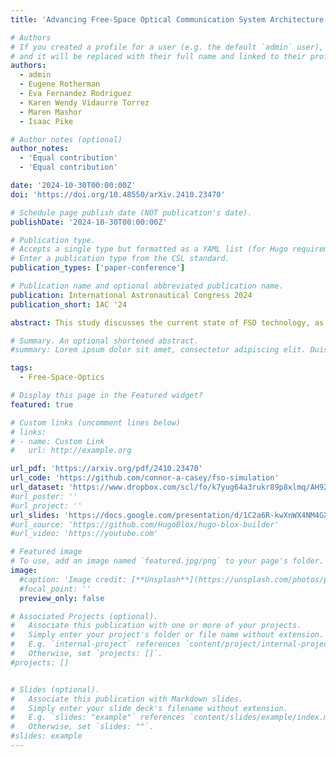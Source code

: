 ```yaml
---
title: 'Advancing Free-Space Optical Communication System Architecture: Performance Analysis of Varied Optical Ground Station Network Configurations'

# Authors
# If you created a profile for a user (e.g. the default `admin` user), write the username (folder name) here
# and it will be replaced with their full name and linked to their profile.
authors:
  - admin
  - Eugene Rotherman
  - Eva Fernandez Rodriguez
  - Karen Wendy Vidaurre Torrez
  - Maren Mashor
  - Isaac Pike

# Author notes (optional)
author_notes:
  - 'Equal contribution'
  - 'Equal contribution'

date: '2024-10-30T00:00:00Z'
doi: 'https://doi.org/10.48550/arXiv.2410.23470'

# Schedule page publish date (NOT publication's date).
publishDate: '2024-10-30T00:00:00Z'

# Publication type.
# Accepts a single type but formatted as a YAML list (for Hugo requirements).
# Enter a publication type from the CSL standard.
publication_types: ['paper-conference']

# Publication name and optional abbreviated publication name.
publication: International Astronautical Congress 2024
publication_short: IAC '24

abstract: This study discusses the current state of FSO technology, as well as global trends and developments in the industrial ecosystem to identify obstacles to the full realization of optical space-to-ground communication networks. Additionally, link performance and network availability trade-off studies are presented, comparing overall system performance between portable and large OGS networks in conjunction with a constellation of small low Earth orbit (LEO) satellites. The paper provides an up-to-date overview and critical analysis of the FSO industry and assesses the feasibility of low-cost portable terminals as an alternative to larger high-capacity OGS systems. This initiative aims to better inform optical communications stakeholders, including governments, academic institutions, satellite operators, manufacturers, and communication service providers.

# Summary. An optional shortened abstract.
#summary: Lorem ipsum dolor sit amet, consectetur adipiscing elit. Duis posuere tellus ac convallis placerat. Proin tincidunt magna sed ex sollicitudin condimentum.

tags:
  - Free-Space-Optics

# Display this page in the Featured widget?
featured: true

# Custom links (uncomment lines below)
# links:
# - name: Custom Link
#   url: http://example.org

url_pdf: 'https://arxiv.org/pdf/2410.23470'
url_code: 'https://github.com/connor-a-casey/fso-simulation'
url_dataset: 'https://www.dropbox.com/scl/fo/k7yug64a3rukr89p8xlmq/AH92crjcwRxoaDdJj1JSdmM?rlkey=i7putlvrf36inva68dfwipo6y&e=1&st=e0bcoyof&dl=0'
#url_poster: ''
#url_project: ''
url_slides: 'https://docs.google.com/presentation/d/1C2a6R-kwXnWX4NM4GX5KPdIWPat7gFpX/edit?usp=sharing&ouid=109062253904683875949&rtpof=true&sd=true'
#url_source: 'https://github.com/HugoBlox/hugo-blox-builder'
#url_video: 'https://youtube.com'

# Featured image
# To use, add an image named `featured.jpg/png` to your page's folder.
image:
  #caption: 'Image credit: [**Unsplash**](https://unsplash.com/photos/pLCdAaMFLTE)'
  #focal_point: ''
  preview_only: false

# Associated Projects (optional).
#   Associate this publication with one or more of your projects.
#   Simply enter your project's folder or file name without extension.
#   E.g. `internal-project` references `content/project/internal-project/index.md`.
#   Otherwise, set `projects: []`.
#projects: []


# Slides (optional).
#   Associate this publication with Markdown slides.
#   Simply enter your slide deck's filename without extension.
#   E.g. `slides: "example"` references `content/slides/example/index.md`.
#   Otherwise, set `slides: ""`.
#slides: example
---
```


